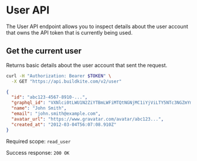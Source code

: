 # User API

The User API endpoint allows you to inspect details about the user account that owns the API token that is currently being used.


## Get the current user

Returns basic details about the user account that sent the request.

```bash
curl -H "Authorization: Bearer $TOKEN" \
  -X GET "https://api.buildkite.com/v2/user"
```

```json
{
  "id": "abc123-4567-8910-...",
  "graphql_id": "VXNlci0tLWU1N2ZiYTBmLWFiMTQtNGNjMC1iYjViLTY5NTc3NGZmYmZiZQ==",
  "name": "John Smith",
  "email": "john.smith@example.com",
  "avatar_url": "https://www.gravatar.com/avatar/abc123...",
  "created_at": "2012-03-04T56:07:08.910Z"
}
```

Required scope: `read_user`

Success response: `200 OK`
